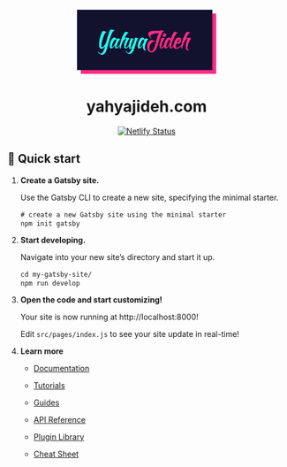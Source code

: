 <p align="center">
  <a href="www.yahyajideh.com">
    <img alt="Gatsby" src="src/image/../images/readme-logo.png" width="50%" />
  </a>
</p>
<h1 align="center">
  yahyajideh.com
</h1>

<p align="center">
  <a href="https://app.netlify.com/sites/yahyajideh/deploys">
    <img src="https://api.netlify.com/api/v1/badges/992cac9c-730b-4cb1-a970-b266ac8c5554/deploy-status" alt="Netlify Status" />
  </a>
</p>

## 🚀 Quick start

1.  **Create a Gatsby site.**

    Use the Gatsby CLI to create a new site, specifying the minimal starter.

    ```shell
    # create a new Gatsby site using the minimal starter
    npm init gatsby
    ```

2.  **Start developing.**

    Navigate into your new site’s directory and start it up.

    ```shell
    cd my-gatsby-site/
    npm run develop
    ```

3.  **Open the code and start customizing!**

    Your site is now running at http://localhost:8000!

    Edit `src/pages/index.js` to see your site update in real-time!

4.  **Learn more**

    - [Documentation](https://www.gatsbyjs.com/docs/?utm_source=starter&utm_medium=readme&utm_campaign=minimal-starter)

    - [Tutorials](https://www.gatsbyjs.com/tutorial/?utm_source=starter&utm_medium=readme&utm_campaign=minimal-starter)

    - [Guides](https://www.gatsbyjs.com/tutorial/?utm_source=starter&utm_medium=readme&utm_campaign=minimal-starter)

    - [API Reference](https://www.gatsbyjs.com/docs/api-reference/?utm_source=starter&utm_medium=readme&utm_campaign=minimal-starter)

    - [Plugin Library](https://www.gatsbyjs.com/plugins?utm_source=starter&utm_medium=readme&utm_campaign=minimal-starter)

    - [Cheat Sheet](https://www.gatsbyjs.com/docs/cheat-sheet/?utm_source=starter&utm_medium=readme&utm_campaign=minimal-starter)
